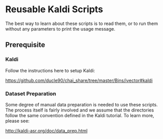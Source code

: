 # Reusable Kaldi Scripts

The best way to learn about these scripts is to read them, or to run them without any parameters to print the usage message.

## Prerequisite

### Kaldi

Follow the instructions here to setup Kaldi:

<https://github.com/ducle90/chai_share/tree/master/Bins/ivector#kaldi>

### Dataset Preparation

Some degree of manual data preparation is needed to use these scripts. The process itself is fairly involved and we assume that the directories follow the same convention defined in the Kaldi tutorial. To learn more, please see:

<http://kaldi-asr.org/doc/data_prep.html>
